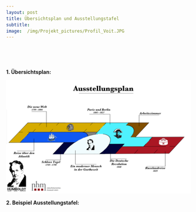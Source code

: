 ```yaml
---
layout: post
title: Übersichtsplan und Ausstellungstafel
subtitle: 
image:  /img/Projekt_pictures/Profil_Voit.JPG
---
```

<br />
<br />
<br />


**1. Übersichtsplan:**

![](../img/Projekt_pictures/Ausstellungsplan.png)


**2. Beispiel Ausstellungstafel:**

<object heigt="100%"
 width= "100%"
 type="application/pdf"
 data="/files/Humboldt_18.pdf">
</object> 




